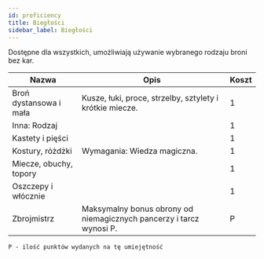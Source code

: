 ```yaml
---
id: proficiency
title: Biegłości
sidebar_label: Biegłości
---
```


Dostępne dla wszystkich, umożliwiają używanie wybranego rodzaju broni bez kar.

| Nazwa | Opis | Koszt |
|-------|------|-------|
| Broń dystansowa i mała | Kusze, łuki, proce, strzelby, sztylety i krótkie miecze. | 1 |
| Inna: Rodzaj |  | 1 |
| Kastety i pięści |  | 1 |
| Kostury, różdżki | Wymagania: Wiedza magiczna. | 1 |
| Miecze, obuchy, topory |  | 1 |
| Oszczepy i włócznie |  | 1 |
| Zbrojmistrz | Maksymalny bonus obrony od niemagicznych pancerzy i tarcz wynosi P. | P |

```
P - ilość punktów wydanych na tę umiejętność
```